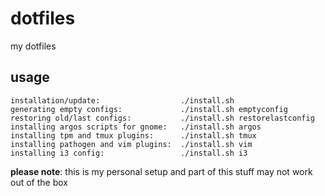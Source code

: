 dotfiles
========
my dotfiles

usage
-----

```
installation/update:                  ./install.sh
generating empty configs:             ./install.sh emptyconfig
restoring old/last configs:           ./install.sh restorelastconfig
installing argos scripts for gnome:   ./install.sh argos
installing tpm and tmux plugins:      ./install.sh tmux
installing pathogen and vim plugins:  ./install.sh vim
installing i3 config:                 ./install.sh i3
```

**please note**: this is my personal setup and part of this stuff may not work out of the box

